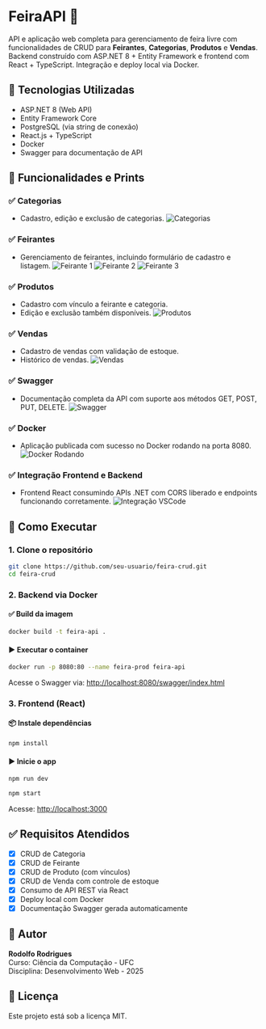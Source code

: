 # FeiraAPI 🎯

API e aplicação web completa para gerenciamento de feira livre com funcionalidades de CRUD para **Feirantes**, **Categorias**, **Produtos** e **Vendas**. Backend construído com ASP.NET 8 + Entity Framework e frontend com React + TypeScript. Integração e deploy local via Docker.

## 🔧 Tecnologias Utilizadas

- ASP.NET 8 (Web API)
- Entity Framework Core
- PostgreSQL (via string de conexão)
- React.js + TypeScript
- Docker
- Swagger para documentação de API

## 📸 Funcionalidades e Prints

### ✅ Categorias
- Cadastro, edição e exclusão de categorias.
![Categorias](./prints/category_crud.png)

### ✅ Feirantes
- Gerenciamento de feirantes, incluindo formulário de cadastro e listagem.
![Feirante 1](./prints/crud_feirante_1.png)
![Feirante 2](./prints/crud-feirante-2.png)
![Feirante 3](./prints/crud_feirante_3.png)

### ✅ Produtos
- Cadastro com vínculo a feirante e categoria.
- Edição e exclusão também disponíveis.
![Produtos](./prints/product_crud.png)

### ✅ Vendas
- Cadastro de vendas com validação de estoque.
- Histórico de vendas.
![Vendas](./prints/sale_crud.png)

### ✅ Swagger
- Documentação completa da API com suporte aos métodos GET, POST, PUT, DELETE.
![Swagger](./prints/teste.png)

### ✅ Docker
- Aplicação publicada com sucesso no Docker rodando na porta 8080.
![Docker Rodando](./prints/docker_print_MD.png)

### ✅ Integração Frontend e Backend
- Frontend React consumindo APIs .NET com CORS liberado e endpoints funcionando corretamente.
![Integração VSCode](./prints/Integrando_print_vscode.png)

## 🚀 Como Executar

### 1. Clone o repositório
```bash
git clone https://github.com/seu-usuario/feira-crud.git
cd feira-crud
```

### 2. Backend via Docker
#### ✅ Build da imagem
```bash
docker build -t feira-api .
```

#### ▶️ Executar o container
```bash
docker run -p 8080:80 --name feira-prod feira-api
```
Acesse o Swagger via: [http://localhost:8080/swagger/index.html](http://localhost:8080/swagger/index.html)

### 3. Frontend (React)
#### 📦 Instale dependências
```bash
npm install
```
#### ▶️ Inicie o app
```bash
npm run dev

npm start
```
Acesse: [http://localhost:3000](http://localhost:3000)

## ✅ Requisitos Atendidos

- [x] CRUD de Categoria
- [x] CRUD de Feirante
- [x] CRUD de Produto (com vínculos)
- [x] CRUD de Venda com controle de estoque
- [x] Consumo de API REST via React
- [x] Deploy local com Docker
- [x] Documentação Swagger gerada automaticamente

## 👤 Autor

**Rodolfo Rodrigues**  
Curso: Ciência da Computação - UFC  
Disciplina: Desenvolvimento Web - 2025

## 📝 Licença

Este projeto está sob a licença MIT.
